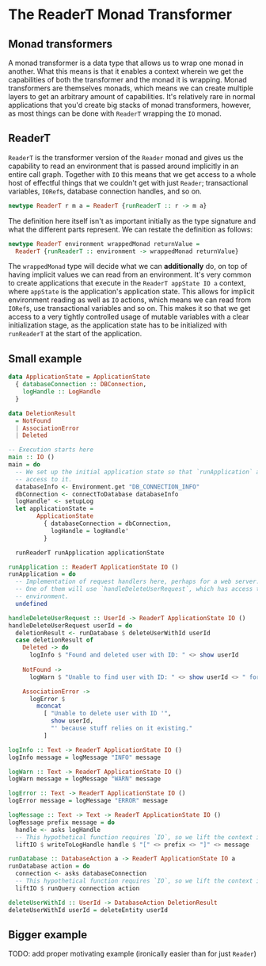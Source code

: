 # The ReaderT Monad Transformer

## Monad transformers

A monad transformer is a data type that allows us to wrap one monad in another. What this means is
that it enables a context wherein we get the capabilities of both the transformer and the monad it
is wrapping. Monad transformers are themselves monads, which means we can create multiple layers to
get an arbitrary amount of capabilities. It's relatively rare in normal applications that you'd
create big stacks of monad transformers, however, as most things can be done with `ReaderT` wrapping
the `IO` monad.

## ReaderT

`ReaderT` is the transformer version of the `Reader` monad and gives us the capability to read an
environment that is passed around implicitly in an entire call graph. Together with `IO` this means
that we get access to a whole host of effectful things that we couldn't get with just `Reader`;
transactional variables, `IORef`s, database connection handles, and so on.

```haskell
newtype ReaderT r m a = ReaderT {runReaderT :: r -> m a}
```

The definition here itself isn't as important initially as the type signature and what the different
parts represent. We can restate the definition as follows:

```haskell
newtype ReaderT environment wrappedMonad returnValue =
  ReaderT {runReaderT :: environment -> wrappedMonad returnValue}
```

The `wrappedMonad` type will decide what we can **additionally** do, on top of having implicit
values we can read from an environment. It's very common to create applications that execute in the
`ReaderT appState IO a` context, where `appState` is the application's application state. This
allows for implicit environment reading as well as `IO` actions, which means we can read from
`IORef`s, use transactional variables and so on. This makes it so that we get access to a very
tightly controlled usage of mutable variables with a clear initialization stage, as the application
state has to be initialized with `runReaderT` at the start of the application.

## Small example

```haskell
data ApplicationState = ApplicationState
  { databaseConnection :: DBConnection,
    logHandle :: LogHandle
  }

data DeletionResult
  = NotFound
  | AssociationError
  | Deleted

-- Execution starts here
main :: IO ()
main = do
  -- We set up the initial application state so that `runApplication` and everything it runs has
  -- access to it.
  databaseInfo <- Environment.get "DB_CONNECTION_INFO"
  dbConnection <- connectToDatabase databaseInfo
  logHandle' <- setupLog
  let applicationState =
        ApplicationState
          { databaseConnection = dbConnection,
            logHandle = logHandle'
          }

  runReaderT runApplication applicationState

runApplication :: ReaderT ApplicationState IO ()
runApplication = do
  -- Implementation of request handlers here, perhaps for a web server.
  -- One of them will use `handleDeleteUserRequest`, which has access to the already set up
  -- environment.
  undefined

handleDeleteUserRequest :: UserId -> ReaderT ApplicationState IO ()
handleDeleteUserRequest userId = do
  deletionResult <- runDatabase $ deleteUserWithId userId
  case deletionResult of
    Deleted -> do
      logInfo $ "Found and deleted user with ID: " <> show userId
      
    NotFound ->
      logWarn $ "Unable to find user with ID: " <> show userId <> " for deletion."

    AssociationError ->
      logError $
        mconcat
          [ "Unable to delete user with ID '",
            show userId,
            "' because stuff relies on it existing."
          ]

logInfo :: Text -> ReaderT ApplicationState IO ()
logInfo message = logMessage "INFO" message

logWarn :: Text -> ReaderT ApplicationState IO ()
logWarn message = logMessage "WARN" message

logError :: Text -> ReaderT ApplicationState IO ()
logError message = logMessage "ERROR" message

logMessage :: Text -> Text -> ReaderT ApplicationState IO ()
logMessage prefix message = do
  handle <- asks logHandle
  -- This hypothetical function requires `IO`, so we lift the context into the wrapped `IO` we have
  liftIO $ writeToLogHandle handle $ "[" <> prefix <> "]" <> message

runDatabase :: DatabaseAction a -> ReaderT ApplicationState IO a
runDatabase action = do
  connection <- asks databaseConnection
  -- This hypothetical function requires `IO`, so we lift the context into the wrapped `IO` we have
  liftIO $ runQuery connection action

deleteUserWithId :: UserId -> DatabaseAction DeletionResult
deleteUserWithId userId = deleteEntity userId
```

## Bigger example

TODO: add proper motivating example (ironically easier than for just `Reader`)
